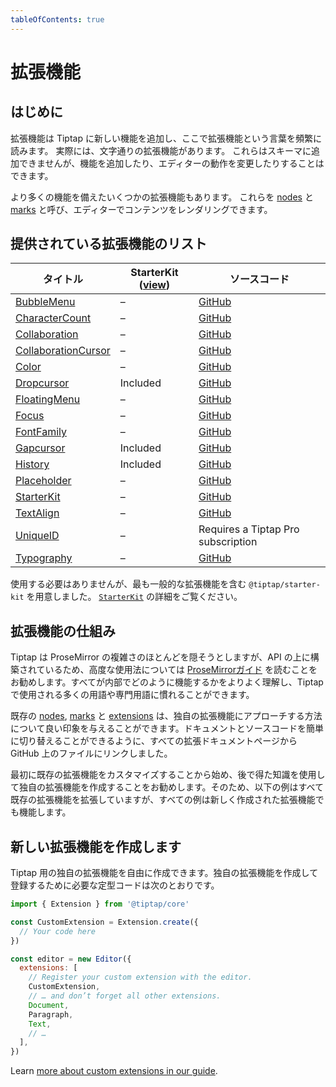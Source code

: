 ```yaml
---
tableOfContents: true
---
```


# 拡張機能

## はじめに

<!-- Extensions add new capabilities to Tiptap and you’ll read the word extension here very often. Actually, there are literal Extensions. Those can’t add to the schema, but can add functionality or change the behaviour of the editor. -->

<!-- There are also some extensions with more capabilities. We call them [nodes](/api/nodes) and [marks](/api/marks) which can render content in the editor. -->

拡張機能は Tiptap に新しい機能を追加し、ここで拡張機能という言葉を頻繁に読みます。 実際には、文字通りの拡張機能があります。 これらはスキーマに追加できませんが、機能を追加したり、エディターの動作を変更したりすることはできます。

より多くの機能を備えたいくつかの拡張機能もあります。 これらを [nodes](/api/nodes) と [marks](/api/marks) と呼び、エディターでコンテンツをレンダリングできます。

## 提供されている拡張機能のリスト
| タイトル| StarterKit ([view](/api/extensions/starter-kit)) | ソースコード |
| ----------------------------------------------------------- | ------------------------------------------------ | ------------------------------------------------------------------------------------------------- |
| [BubbleMenu](/api/extensions/bubble-menu)                   | –                                                | [GitHub](https://github.com/ueberdosis/tiptap/blob/main/packages/extension-bubble-menu/)          |
| [CharacterCount](/api/extensions/character-count)           | –                                                | [GitHub](https://github.com/ueberdosis/tiptap/blob/main/packages/extension-character-count/)      |
| [Collaboration](/api/extensions/collaboration)              | –                                                | [GitHub](https://github.com/ueberdosis/tiptap/blob/main/packages/extension-collaboration/)        |
| [CollaborationCursor](/api/extensions/collaboration-cursor) | –                                                | [GitHub](https://github.com/ueberdosis/tiptap/blob/main/packages/extension-collaboration-cursor/) |
| [Color](/api/extensions/color)                              | –                                                | [GitHub](https://github.com/ueberdosis/tiptap/blob/main/packages/extension-color/)                |
| [Dropcursor](/api/extensions/dropcursor)                    | Included                                         | [GitHub](https://github.com/ueberdosis/tiptap/blob/main/packages/extension-dropcursor/)           |
| [FloatingMenu](/api/extensions/floating-menu)               | –                                                | [GitHub](https://github.com/ueberdosis/tiptap/blob/main/packages/extension-floating-menu/)        |
| [Focus](/api/extensions/focus)                              | –                                                | [GitHub](https://github.com/ueberdosis/tiptap/blob/main/packages/extension-focus/)                |
| [FontFamily](/api/extensions/font-family)                   | –                                                | [GitHub](https://github.com/ueberdosis/tiptap/blob/main/packages/extension-font-family/)          |
| [Gapcursor](/api/extensions/gapcursor)                      | Included                                         | [GitHub](https://github.com/ueberdosis/tiptap/blob/main/packages/extension-gapcursor/)            |
| [History](/api/extensions/history)                          | Included                                         | [GitHub](https://github.com/ueberdosis/tiptap/blob/main/packages/extension-history/)              |
| [Placeholder](/api/extensions/placeholder)                  | –                                                | [GitHub](https://github.com/ueberdosis/tiptap/blob/main/packages/extension-placeholder/)          |
| [StarterKit](/api/extensions/starter-kit)                   | –                                                | [GitHub](https://github.com/ueberdosis/tiptap/blob/main/packages/starter-kit/)                    |
| [TextAlign](/api/extensions/text-align)                     | –                                                | [GitHub](https://github.com/ueberdosis/tiptap/blob/main/packages/extension-text-align/)           |
| [UniqueID](/api/extensions/unique-id)                       | –                                                | Requires a Tiptap Pro subscription                                                                |
| [Typography](/api/extensions/typography)                    | –                                                | [GitHub](https://github.com/ueberdosis/tiptap/blob/main/packages/extension-typography/)           |

<!-- You don’t have to use it, but we prepared a `@tiptap/starter-kit` which includes the most common extensions. Read more about [`StarterKit`](/guide/configuration#default-extensions). -->

使用する必要はありませんが、最も一般的な拡張機能を含む `@tiptap/starter-kit` を用意しました。 [`StarterKit`](/guide/configuration#default-extensions) の詳細をご覧ください。

## 拡張機能の仕組み

Tiptap は ProseMirror の複雑さのほとんどを隠そうとしますが、API の上に構築されているため、高度な使用法については [ProseMirrorガイド](https://ProseMirror.net/docs/guide/) を読むことをお勧めします。すべてが内部でどのように機能するかをよりよく理解し、Tiptap で使用される多くの用語や専門用語に慣れることができます。

既存の [nodes](/api/nodes), [marks](/api/marks) と [extensions](/api/extensions) は、独自の拡張機能にアプローチする方法について良い印象を与えることができます。ドキュメントとソースコードを簡単に切り替えることができるように、すべての拡張ドキュメントページから GitHub 上のファイルにリンクしました。

最初に既存の拡張機能をカスタマイズすることから始め、後で得た知識を使用して独自の拡張機能を作成することをお勧めします。そのため、以下の例はすべて既存の拡張機能を拡張していますが、すべての例は新しく作成された拡張機能でも機能します。

<!-- Although Tiptap tries to hide most of the complexity of ProseMirror, it’s built on top of its APIs and we recommend you to read through the [ProseMirror Guide](https://ProseMirror.net/docs/guide/) for advanced usage. You’ll have a better understanding of how everything works under the hood and get more familiar with many terms and jargon used by Tiptap. -->

<!-- Existing [nodes](/api/nodes), [marks](/api/marks) and [extensions](/api/extensions) can give you a good impression on how to approach your own extensions. To make it easier to switch between the documentation and the source code, we linked to the file on GitHub from every single extension documentation page. -->

<!-- We recommend to start with customizing existing extensions first, and create your own extensions with the gained knowledge later. That’s why all the below examples extend existing extensions, but all examples will work on newly created extensions aswell. -->

## 新しい拡張機能を作成します

Tiptap 用の独自の拡張機能を自由に作成できます。独自の拡張機能を作成して登録するために必要な定型コードは次のとおりです。

<!-- You’re free to create your own extensions for Tiptap. Here is the boilerplate code that’s need to create and register your own extension: -->

```js
import { Extension } from '@tiptap/core'

const CustomExtension = Extension.create({
  // Your code here
})

const editor = new Editor({
  extensions: [
    // Register your custom extension with the editor.
    CustomExtension,
    // … and don’t forget all other extensions.
    Document,
    Paragraph,
    Text,
    // …
  ],
})
```

Learn [more about custom extensions in our guide](/guide/custom-extensions).

